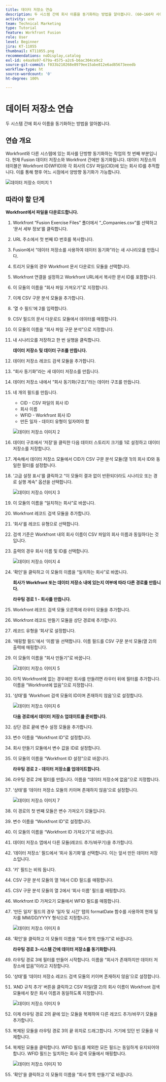 ```yaml
---
title: 데이터 저장소 연습
description: 두 시스템 간에 회사 이름을 동기화하는 방법을 알아봅니다. (60~160자 사이여야 하지만 59자임)
activity: use
team: Technical Marketing
type: Tutorial
feature: Workfront Fusion
role: User
level: Beginner
jira: KT-11055
thumbnail: KT11055.png
recommendations: noDisplay,catalog
exl-id: e4aa9a97-679a-4575-a2c6-b6ac304ce9c2
source-git-commit: f033b210268e8979ee15abe812e6ad85673eeedb
workflow-type: ht
source-wordcount: '0'
ht-degree: 100%

---
```


# 데이터 저장소 연습

두 시스템 간에 회사 이름을 동기화하는 방법을 알아봅니다.

## 연습 개요

Workfront와 다른 시스템에 있는 회사를 단방향 동기화하는 작업의 첫 번째 부분입니다. 현재 Fusion 데이터 저장소와 Workfront 간에만 동기화됩니다. 데이터 저장소의 테이블은 Workfront ID(WFID)와 각 회사의 CSV 파일(CID)에 있는 회사 ID를 추적합니다. 이를 통해 향후 어느 시점에서 양방향 동기화가 가능합니다.

![데이터 저장소 이미지 1](../12-exercises/assets/data-stores-walkthrough-1.png)

## 따라야 할 단계

**Workfront에서 파일을 다운로드합니다.**

1. Workfront “Fusion Exercise Files” 폴더에서 “_Companies.csv”를 선택하고 ‘문서 세부 정보’를 클릭합니다.
1. URL 주소에서 첫 번째 ID 번호를 복사합니다.
1. Fusion에서 “데이터 저장소를 사용하여 데이터 동기화”라는 새 시나리오를 만듭니다.
1. 트리거 모듈의 경우 Workfront 문서 다운로드 모듈을 선택합니다.
1. Workfront 연결을 설정하고 Workfront URL에서 복사한 문서 ID를 포함합니다.
1. 이 모듈의 이름을 “회사 파일 가져오기”로 지정합니다.
1. 이제 CSV 구문 분석 모듈을 추가합니다.
1. ‘열 수 필드’에 2를 입력합니다.
1. CSV 필드의 문서 다운로드 모듈에서 데이터를 매핑합니다.
1. 이 모듈의 이름을 “회사 파일 구문 분석”으로 지정합니다.
1. 내 시나리오를 저장하고 한 번 실행을 클릭합니다.

   **데이터 저장소 및 데이터 구조를 만듭니다.**

1. 데이터 저장소 레코드 검색 모듈을 추가합니다.
1. “회사 동기화”라는 새 데이터 저장소를 만듭니다.
1. 데이터 저장소 내에서 “회사 동기화(구조)”라는 데이터 구조를 만듭니다.
1. 네 개의 필드를 만듭니다.

   + CID - CSV 파일의 회사 ID
   + 회사 이름
   + WFID - Workfront 회사 ID
   + 만든 일자 - 데이터 유형이 일자여야 함

   ![데이터 저장소 이미지 2](../12-exercises/assets/data-stores-walkthrough-2.png)

1. 데이터 구조에서 ‘저장’을 클릭한 다음 데이터 스토리지 크기를 1로 설정하고 데이터 저장소를 저장합니다.
1. 계속해서 데이터 저장소 모듈에서 CID가 CSV 구문 분석 모듈(열 1)의 회사 ID와 동일한 필터를 설정합니다.
1. ‘고급 설정 표시’를 클릭하고 “이 모듈이 결과 없이 반환되더라도 시나리오 또는 경로 실행 계속” 옵션을 선택합니다.

   ![데이터 저장소 이미지 3](../12-exercises/assets/data-stores-walkthrough-3.png)

1. 이 모듈의 이름을 “일치하는 회사”로 바꿉니다.
1. Workfront 레코드 검색 모듈을 추가합니다.
1. ‘회사’를 레코드 유형으로 선택합니다.
1. 검색 기준은 Workfront 내의 회사 이름이 CSV 파일의 회사 이름과 동일하다는 것입니다.
1. 출력의 경우 회사 이름 및 ID를 선택합니다.

   ![데이터 저장소 이미지 4](../12-exercises/assets/data-stores-walkthrough-4.png)

1. ‘확인’을 클릭하고 이 모듈의 이름을 “일치하는 회사”로 바꿉니다.

   **회사가 Workfront 또는 데이터 저장소 내에 있는지 여부에 따라 다른 경로를 만듭니다.**

   **라우팅 경로 1 - 회사를 만듭니다.**

1. Workfront 레코드 검색 모듈 오른쪽에 라우터 모듈을 추가합니다.
1. Workfront 레코드 만들기 모듈을 상단 경로에 추가합니다.
1. 레코드 유형을 ‘회사’로 설정합니다.
1. ‘매핑할 필드’에서 ‘이름’을 선택합니다. 이름 필드를 CSV 구문 분석 모듈(열 2)의 출력에 매핑합니다.
1. 이 모듈의 이름을 “회사 만들기”로 바꿉니다.

   ![데이터 저장소 이미지 5](../12-exercises/assets/data-stores-walkthrough-5.png)

1. 아직 Workfront에 없는 경우에만 회사를 만들려면 라우터 뒤에 필터를 추가합니다. 이름을 “Workfront에 없음”으로 지정합니다.
1. ‘상태’를 ‘Workfront 검색 모듈의 ID이며 존재하지 않음’으로 설정합니다.

   ![데이터 저장소 이미지 6](../12-exercises/assets/data-stores-walkthrough-6.png)

   **다음 경로에서 데이터 저장소 업데이트를 준비합니다.**

1. 상단 경로 끝에 변수 설정 모듈을 추가합니다.
1. 변수 이름을 “Workfront ID”로 설정합니다.
1. 회사 만들기 모듈에서 변수 값을 ID로 설정합니다.
1. 이 모듈의 이름을 “Workfront ID 설정”으로 바꿉니다.

   **라우팅 경로 2 - 데이터 저장소를 업데이트합니다.**

1. 라우팅 경로 2에 필터를 만듭니다. 이름을 “데이터 저장소에 없음”으로 지정합니다.

1. ‘상태’를 ‘데이터 저장소 모듈의 키이며 존재하지 않음’으로 설정합니다.

   ![데이터 저장소 이미지 7](../12-exercises/assets/data-stores-walkthrough-7.png)

1. 이 경로의 첫 번째 모듈은 변수 가져오기 모듈입니다.
1. 변수 이름을 “Workfront ID”로 설정합니다.
1. 이 모듈의 이름을 “Workfront ID 가져오기”로 바꿉니다.
1. 데이터 저장소 앱에서 다른 모듈(레코드 추가/바꾸기)을 추가합니다.
1. ‘데이터 저장소’ 필드에서 ‘회사 동기화’를 선택합니다. 이는 앞서 만든 데이터 저장소입니다.
1. ‘키’ 필드는 비워 둡니다.
1. CSV 구문 분석 모듈의 열 1에서 CID 필드를 매핑합니다.
1. CSV 구문 분석 모듈의 열 2에서 ‘회사 이름’ 필드를 매핑합니다.
1. Workfront ID 가져오기 모듈에서 WFID 필드를 매핑합니다.
1. ‘만든 일자’ 필드의 경우 ‘일자 및 시간’ 탭의 formatDate 함수를 사용하여 현재 일자를 MM/DD/YYYY 형식으로 지정합니다.

   ![데이터 저장소 이미지 8](../12-exercises/assets/data-stores-walkthrough-8.png)

1. ‘확인’을 클릭하고 이 모듈의 이름을 “회사 항목 만들기”로 바꿉니다.

   **라우팅 경로 3-시스템 간에 데이터 저장소를 동기화합니다.**

1. 라우팅 경로 3에 필터를 만들어 시작합니다. 이름을 “회사가 존재하지만 데이터 저장소에 없음”이라고 지정합니다.
1. ‘상태’를 ‘데이터 저장소 레코드 검색 모듈의 키이며 존재하지 않음’으로 설정합니다.
1. ‘AND 규칙 추가’ 버튼을 클릭하고 CSV 파일(열 2)의 회사 이름이 Workfront 검색 모듈에서 찾은 회사 이름과 동일하도록 지정합니다.

   ![데이터 저장소 이미지 9](../12-exercises/assets/data-stores-walkthrough-9.png)

1. 이제 라우팅 경로 2의 끝에 있는 모듈을 복제하여 다른 레코드 추가/바꾸기 모듈을 추가합니다.
1. 복제된 모듈을 라우팅 경로 3의 끝 위치로 드래그합니다. 거기에 있던 빈 모듈을 삭제합니다.
1. 복제된 모듈을 클릭합니다. WFID 필드를 제외한 모든 필드는 동일하게 유지되어야 합니다. WFID 필드는 일치하는 회사 검색 모듈에서 매핑합니다.

   ![데이터 저장소 이미지 10](../12-exercises/assets/data-stores-walkthrough-10.png)

1. ‘확인’을 클릭하고 이 모듈의 이름을 “회사 항목 만들기”로 바꿉니다.
